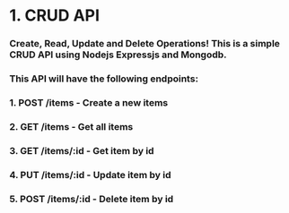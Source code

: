# 1. CRUD API

### Create, Read, Update and Delete Operations! This is a simple CRUD API using Nodejs Expressjs and Mongodb.
### This API will have the following endpoints:
### 1. POST /items - Create a new items
### 2. GET /items - Get all items
### 3. GET /items/:id - Get item by id
### 4. PUT /items/:id - Update item by id
### 5. POST /items/:id - Delete item by id


